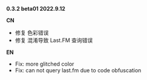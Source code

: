 **0.3.2 beta01 2022.9.12**

**CN**
- 修复 色彩错误
- 修复 混淆导致 Last.FM 查询错误

**EN**
- Fix: more glitched color
- Fix: can not query last.fm due to code obfuscation